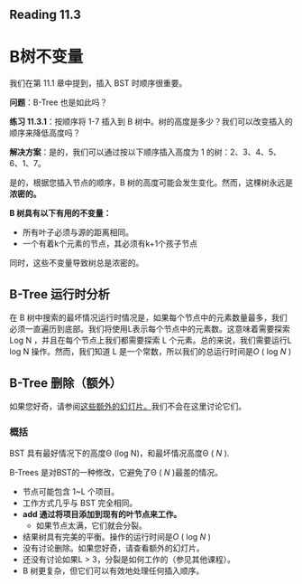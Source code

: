 ## Reading 11.3

# B树不变量

我们在第 11.1 章中提到，插入 BST 时顺序很重要。

**问题**：B-Tree 也是如此吗？

**练习 11.3.1**：按顺序将 1-7 插入到 B 树中。树的高度是多少？我们可以改变插入的顺序来降低高度吗？

**解决方案**：是的，我们可以通过按以下顺序插入高度为 1 的树：2、3、4、5、6、1、7。

是的，根据您插入节点的顺序，B 树的高度可能会发生变化。然而，这棵树永远是**浓密的。**

**B 树具有以下有用的不变量：**

- 所有叶子必须与源的距离相同。
- 一个有着k个元素的节点，其必须有k+1个孩子节点

同时，这些不变量导致树总是浓密的。

## B-Tree 运行时分析

在 B 树中搜索的最坏情况运行时情况是，如果每个节点中的元素数量最多，我们必须一直遍历到底部。我们将使用L表示每个节点中的元素数。这意味着需要探索 Log N ，并且在每个节点上我们都需要探索 L 个元素。总的来说，我们需要运行L log N 操作。然而，我们知道 L 是一个常数，所以我们的总运行时间是*O* ( log *N* ) 

## B-Tree 删除（额外）

如果您好奇，请参阅[这些额外的幻灯片。](https://docs.google.com/presentation/d/1zhQDvbcDZ9RJgJl0bmqwFFlHP8ExbDFo36Q9ZWH9EgU/edit#slide=id.g508ece10b0_1_1305)我们不会在这里讨论它们。

### 概括

BST 具有最好情况下的高度Θ (log N)，和最坏情况高度Θ ( *N* ).

B-Trees 是对BST的一种修改，它避免了Θ ( *N* )最差的情况。

- 节点可能包含 1~L 个项目。
- 工作方式几乎与 BST 完全相同。
- **add 通过将项目添加到现有的叶节点来工作。**
  - 如果节点太满，它们就会分裂。
- 结果树具有完美的平衡。操作的运行时间是*O* ( log *N* )
- 没有讨论删除。如果您好奇，请查看额外的幻灯片。
- 还没有讨论如果L > 3，分裂是如何工作的（参见其他课程）。
- B 树更复杂，但它们可以有效地处理任何插入顺序。















